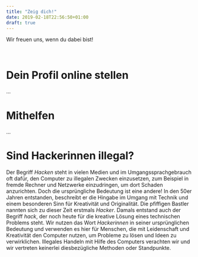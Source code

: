 ```yaml
---
title: "Zeig dich!"
date: 2019-02-18T22:56:50+01:00
draft: true
---
```


<p>Wir freuen uns, wenn du dabei bist!</p><br>

# Dein Profil online stellen
...
<br>

# Mithelfen
...
<br>

# Sind Hackerinnen illegal?

Der Begriff _Hacken_ steht in vielen Medien und im Umgangssprachgebrauch oft dafür, den Computer zu illegalen Zwecken einzusetzen, zum Beispiel in fremde Rechner und Netzwerke einzudringen, um dort Schaden anzurichten. 
Doch die ursprüngliche Bedeutung ist eine andere! In den 50er Jahren entstanden, beschreibt er die Hingabe im Umgang mit Technik und einem besonderen Sinn für Kreativität und Originalität. Die pfiffigen Bastler nannten sich zu dieser Zeit erstmals _Hacker_. Damals entstand auch der Begriff _hack_, der noch heute für die kreative Lösung eines technischen Problems steht.
Wir nutzen das Wort _Hackerinnen_ in seiner ursprünglichen Bedeutung und verwenden es hier für Menschen, die mit Leidenschaft und Kreativität den Computer nutzen, um Probleme zu lösen und Ideen zu verwirklichen. Illegales Handeln mit Hilfe des Computers verachten wir und wir vertreten keinerlei diesbezügliche Methoden oder Standpunkte.
